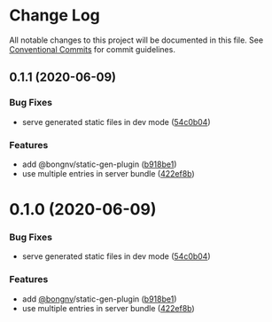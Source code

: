 # Change Log

All notable changes to this project will be documented in this file.
See [Conventional Commits](https://conventionalcommits.org) for commit guidelines.

## 0.1.1 (2020-06-09)


### Bug Fixes

* serve generated static files in dev mode ([54c0b04](https://github.com/bongnv/vuestatic/commit/54c0b04862f1721d4f96c220b09c8bc7594c42d6))


### Features

* add @bongnv/static-gen-plugin ([b918be1](https://github.com/bongnv/vuestatic/commit/b918be16bb2f58cb71ddef46a14c1bcdbb16f5bc))
* use multiple entries in server bundle ([422ef8b](https://github.com/bongnv/vuestatic/commit/422ef8b67250482ab326857415358f3647a3e6da))





<a name="0.1.0"></a>
# 0.1.0 (2020-06-09)


### Bug Fixes

* serve generated static files in dev mode ([54c0b04](https://github.com/bongnv/vuestatic/commit/54c0b04))


### Features

* add [@bongnv](https://github.com/bongnv)/static-gen-plugin ([b918be1](https://github.com/bongnv/vuestatic/commit/b918be1))
* use multiple entries in server bundle ([422ef8b](https://github.com/bongnv/vuestatic/commit/422ef8b))
